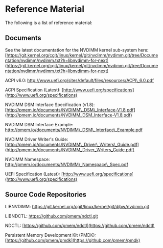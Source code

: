 # Reference Material

The following is a list of reference material:

## Documents

See the latest documentation for the NVDIMM kernel sub-system here: [https://git.kernel.org/cgit/linux/kernel/git/nvdimm/nvdimm.git/tree/Documentation/nvdimm/nvdimm.txt?h=libnvdimm-for-next](https://git.kernel.org/cgit/linux/kernel/git/nvdimm/nvdimm.git/tree/Documentation/nvdimm/nvdimm.txt?h=libnvdimm-for-next)

ACPI v6.0: [http://www.uefi.org/sites/default/files/resources/ACPI\_6.0.pdf ](http://www.uefi.org/sites/default/files/resources/ACPI_6.0.pdf)

ACPI Specification \(Latest\): [http://www.uefi.org/specifications](http://www.uefi.org/specifications)

NVDIMM DSM Interface Specification \(v1.8\): [http://pmem.io/documents/NVDIMM\_DSM\_Interface-V1.8.pdf](http://pmem.io/documents/NVDIMM_DSM_Interface-V1.8.pdf)

NVDIMM DSM Interface Example: [http://pmem.io/documents/NVDIMM\_DSM\_Interface\_Example.pdf ](http://pmem.io/documents/NVDIMM_DSM_Interface_Example.pdf)

NVDIMM Driver Writer's Guide: [http://pmem.io/documents/NVDIMM\_Driver\_Writers\_Guide.pdf](http://pmem.io/documents/NVDIMM_Driver_Writers_Guide.pdf)

NVDIMM Namespace: [http://pmem.io/documents/NVDIMM\_Namespace\_Spec.pdf ](http://pmem.io/documents/NVDIMM_Namespace_Spec.pdf)

UEFI Specification \(Latest\): [http://www.uefi.org/specifications](http://www.uefi.org/specifications)

## Source Code Repositories

LIBNVDIMM: [https://git.kernel.org/cgit/linux/kernel/git/djbw/nvdimm.git ](https://git.kernel.org/cgit/linux/kernel/git/djbw/nvdimm.git)

LIBNDCTL: [https://github.com/pmem/ndctl.git ](https://github.com/pmem/ndctl.git)

NDCTL: [https://github.com/pmem/ndctl](https://github.com/pmem/ndctl)

Persistent Memory Development Kit \(PMDK\): [https://github.com/pmem/pmdk](https://github.com/pmem/pmdk)

